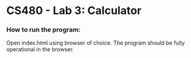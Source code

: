 # CS480 - Lab 3: Calculator

### How to run the program:

Open index.html using browser of choice. The program should be fully
operational in the browser.
